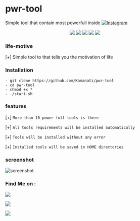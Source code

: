 # pwr-tool
Simple tool that contain most powerfull inside
<a href="https://instagram.com/hasanfq6?igshid=YmMyMTA2M2Y=" rel="nofollow"><img title="Instagram" src="https://camo.githubusercontent.com/603963737d345c892a61d11c6f0902b18b91f6fd1b5ae9754af77fd892fcd99c/68747470733a2f2f696d672e736869656c64732e696f2f62616467652f494e5354414752414d2d707572706c653f7374796c653d666f722d7468652d6261646765266c6f676f3d696e7374616772616d" data-canonical-src="https://img.shields.io/badge/INSTAGRAM-purple?style=for-the-badge&amp;logo=instagram" style="max-width:100%;"></a>

</p>

<p align="center">
  <img src="https://img.shields.io/badge/Version-1.0-green?style=for-the-badge">
  <img src="https://img.shields.io/github/license/kamanati/phish-tool?style=for-the-badge">
  <img src="https://img.shields.io/github/stars/kamanati/phish-tool?style=for-the-badge">
  <img src="https://img.shields.io/github/issues/kamanati/phish-tool?color=red&style=for-the-badge">
  <img src="https://img.shields.io/github/forks/kamanati/phish-tool?color=teal&style=for-the-badge">
</p>


### life-motive 
[+] Simple tool to that tells you the motivation of life

### Installation 
```
- git clone https://github.com/Kamanati/pwr-tool
- cd pwr-tool
- chmod +x *
- ./start.sh
```
### features 


[+] `More than 10 power full tools is there`

[+] `All tools requirements will be installed automatically `

[+] `Tools will be installed without any error`

[+] `Installed tools will be saved in HOME directories `

### screenshot 

 ![screenshot](imgs/Screenshot_20220525-192245_Termux.png)

### Find Me on :

<p align="left">

<a href="https://github.com/Kamanati/zphisher" target="_blank"><img src="https://img.shields.io/badge/Github-kamanati-green?style=for-the-badge&logo=github"></a>

<a href="https://instagram.com/hasanfq6?igshid=YmMyMTA2M2Y=" target="_blank"><img src="https://img.shields.io/badge/IG-%40hasanfq6-red?style=for-the-badge&logo=instagram"></a>

<a href="https://chat.whatsapp.com/Iz7ZtwNIWMAFv6Q6hS317M" target="_blank"><img src="https://img.shields.io/badge/Chat-whatsapp-blue?style=for-the-badge&logo=whatsapp"></a>


</p>

